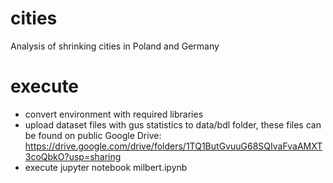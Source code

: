 # cities
Analysis of shrinking cities in Poland and Germany

# execute
- convert environment with required libraries
- upload dataset files with gus statistics to data/bdl folder, these files can be found on public Google Drive: 
https://drive.google.com/drive/folders/1TQ1ButGvuuG68SQIvaFvaAMXT3coQbkO?usp=sharing
- execute jupyter notebook milbert.ipynb 
